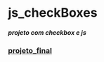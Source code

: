 # js_checkBoxes
##### projeto com checkbox e js 
### [projeto_final](https://hugoresende27.github.io/js_checkBoxes/)
 
